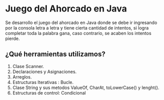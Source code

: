 
# Juego del Ahorcado en Java
Se desarrollo el juego del ahorcado en Java donde se debe ir ingresando por la consola letra a letra y tiene cierta cantidad de intentos, si logra completar toda la palabra gana, caso contrario, se acaben los intentos pierde.


## 	¿Qué herramientas utilizamos?
1. Clase Scanner.
2. Declaraciones y Asignaciones.
3. Arreglos.
4. Estructuras Iterativas : Bucle.
5. Clase String y sus metodos ValueOf, CharAt, toLowerCase() y lenght().
6. Estructuras de control: Condicional